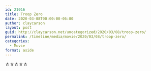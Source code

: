 ```yaml
---
id: 21016
title: Troop Zero
date: 2020-03-08T00:00:00-06:00
author: claycarson
layout: post
guid: http://claycarson.net/uncategorized/2020/03/08/troop-zero/
permalink: /timeline/media/movie/2020/03/08/troop-zero/
categories:
  - Movie
format: aside
---
```

<div class="media-details"></div>

<div class="media-creator"></div>

<div class="media-rating">☆☆☆☆☆</div>